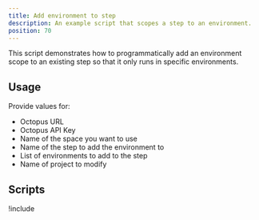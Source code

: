 ```yaml
---
title: Add environment to step
description: An example script that scopes a step to an environment.
position: 70
---
```


This script demonstrates how to programmatically add an environment scope to an existing step so that it only runs in specific environments.

## Usage

Provide values for:

- Octopus URL
- Octopus API Key
- Name of the space you want to use
- Name of the step to add the environment to
- List of environments to add to the step
- Name of project to modify

## Scripts

!include <add-environment-to-step-scripts>